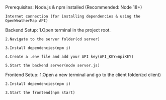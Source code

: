 Prerequisites:
    Node.js & npm installed (Recommended: Node 18+)

    Internet connection (for installing dependencies & using the OpenWeatherMap API)

Backend Setup:
    1.Open terminal in the project root.

    2.Navigate to the server folder(cd server)

    3.Install dependencies(npm i)

    4.Create a .env file and add your API key(API_KEY=ApiKEY)

    5.Start the backend server(node server.js)

Frontend Setup:
    1.Open a new terminal and go to the client folder(cd client)

    2.Install dependencies(npm i)

    3.Start the frontend(npm start)